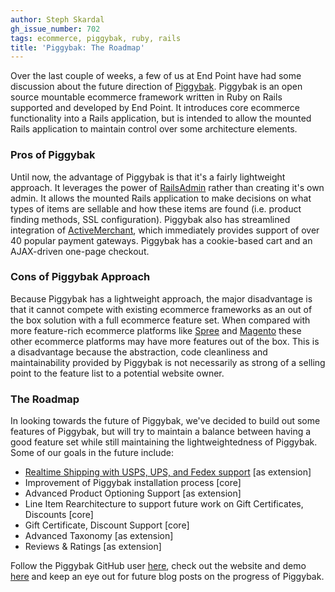 ```yaml
---
author: Steph Skardal
gh_issue_number: 702
tags: ecommerce, piggybak, ruby, rails
title: 'Piggybak: The Roadmap'
---
```


Over the last couple of weeks, a few of us at End Point have had some discussion about the future direction of [Piggybak](http://www.piggybak.org/). Piggybak is an open source mountable ecommerce framework written in Ruby on Rails supported and developed by End Point. It introduces core ecommerce functionality into a Rails application, but is intended to allow the mounted Rails application to maintain control over some architecture elements.

### Pros of Piggybak

Until now, the advantage of Piggybak is that it's a fairly lightweight approach. It leverages the power of [RailsAdmin](https://github.com/sferik/rails_admin) rather than creating it's own admin. It allows the mounted Rails application to make decisions on what types of items are sellable and how these items are found (i.e. product finding methods, SSL configuration). Piggybak also has streamlined integration of [ActiveMerchant](http://activemerchant.org/), which immediately provides support of over 40 popular payment gateways. Piggybak has a cookie-based cart and an AJAX-driven one-page checkout.

### Cons of Piggybak Approach

Because Piggybak has a lightweight approach, the major disadvantage is that it cannot compete with existing ecommerce frameworks as an out of the box solution with a full ecommerce feature set. When compared with more feature-rich ecommerce platforms like [Spree](http://spreecommerce.com/) and [Magento](http://www.magentocommerce.com/) these other ecommerce platforms may have more features out of the box. This is a disadvantage because the abstraction, code cleanliness and maintainability provided by Piggybak is not necessarily as strong of a selling point to the feature list to a potential website owner.

### The Roadmap

In looking towards the future of Piggybak, we've decided to build out some features of Piggybak, but will try to maintain a balance between having a good feature set while still maintaining the lightweightedness of Piggybak. Some of our goals in the future include:

- [Realtime Shipping with USPS, UPS, and Fedex support](https://github.com/piggybak/piggybak_realtime_shipping) [as extension]
- Improvement of Piggybak installation process [core]
- Advanced Product Optioning Support [as extension]
- Line Item Rearchitecture to support future work on Gift Certificates, Discounts [core]
- Gift Certificate, Discount Support [core]
- Advanced Taxonomy [as extension]
- Reviews & Ratings [as extension]

Follow the Piggybak GitHub user [here](https://github.com/piggybak), check out the website and demo [here](http://www.piggybak.org/) and keep an eye out for future blog posts on the progress of Piggybak.
